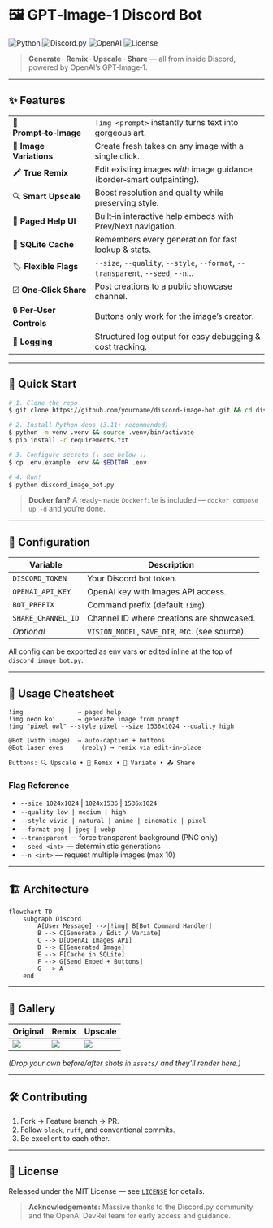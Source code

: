 # 🖼️ GPT‑Image‑1 Discord Bot

![Python](https://img.shields.io/badge/python-3.11%2B-blue)
![Discord.py](https://img.shields.io/badge/discord.py-2.x-blueviolet)
![OpenAI](https://img.shields.io/badge/OpenAI-GPT--Image‑1-orange)
![License](https://img.shields.io/badge/license-MIT-green)

> **Generate · Remix · Upscale · Share** — all from inside Discord, powered by OpenAI’s GPT‑Image‑1.

---

## ✨ Features

| |  |
|---|---|
| 🎨 **Prompt‑to‑Image** | `!img <prompt>` instantly turns text into gorgeous art. |
| 🔁 **Image Variations** | Create fresh takes on any image with a single click. |
| 🖍️ **True Remix** | Edit existing images *with* image guidance (border‑smart outpainting). |
| 🔍 **Smart Upscale** | Boost resolution and quality while preserving style. |
| 🤖 **Paged Help UI** | Built‑in interactive help embeds with Prev/Next navigation. |
| 💾 **SQLite Cache** | Remembers every generation for fast lookup & stats. |
| 🏷️ **Flexible Flags** | `--size`, `--quality`, `--style`, `--format`, `--transparent`, `--seed`, `--n`… |
| ☑️ **One‑Click Share** | Post creations to a public showcase channel. |
| 🔒 **Per‑User Controls** | Buttons only work for the image’s creator. |
| 📜 **Logging** | Structured log output for easy debugging & cost tracking. |

---

## 🚀 Quick Start

```bash
# 1. Clone the repo
$ git clone https://github.com/yourname/discord-image-bot.git && cd discord-image-bot

# 2. Install Python deps (3.11+ recommended)
$ python -m venv .venv && source .venv/bin/activate
$ pip install -r requirements.txt

# 3. Configure secrets (⇣ see below ⇣)
$ cp .env.example .env && $EDITOR .env

# 4. Run!
$ python discord_image_bot.py
```

> **Docker fan?** A ready‑made `Dockerfile` is included — `docker compose up -d` and you’re done.

---

## 🔧 Configuration

| Variable | Description |
|----------|-------------|
| `DISCORD_TOKEN` | Your Discord bot token. |
| `OPENAI_API_KEY` | OpenAI key with Images API access. |
| `BOT_PREFIX` | Command prefix (default `!img`). |
| `SHARE_CHANNEL_ID` | Channel ID where creations are showcased. |
| _Optional_ | `VISION_MODEL`, `SAVE_DIR`, etc. (see source). |

All config can be exported as env vars **or** edited inline at the top of `discord_image_bot.py`.

---

## 💬 Usage Cheatsheet

```text
!img               → paged help
!img neon koi      → generate image from prompt
!img "pixel owl" --style pixel --size 1536x1024 --quality high

@Bot (with image)  → auto‑caption + buttons
@Bot laser eyes     (reply) → remix via edit‑in‑place

Buttons: 🔍 Upscale • 🎨 Remix • 🔁 Variate • 📤 Share
```

### Flag Reference

* `--size 1024x1024` | `1024x1536` | `1536x1024`
* `--quality low | medium | high`
* `--style vivid | natural | anime | cinematic | pixel`
* `--format png | jpeg | webp`
* `--transparent` — force transparent background (PNG only)
* `--seed <int>` — deterministic generations
* `--n <int>` — request multiple images (max 10)

---

## 🏗️ Architecture

```mermaid
flowchart TD
    subgraph Discord
        A[User Message] -->|!img| B[Bot Command Handler]
        B --> C[Generate / Edit / Variate]
        C --> D[OpenAI Images API]
        D --> E[Generated Image]
        E --> F[Cache in SQLite]
        F --> G[Send Embed + Buttons]
        G --> A
    end
```

---

## 📸 Gallery

| Original | Remix | Upscale |
|----------|-------|---------|
| ![](assets/demo_orig.png) | ![](assets/demo_edit.png) | ![](assets/demo_up.png) |

*(Drop your own before/after shots in `assets/` and they’ll render here.)*

---

## 🛠️ Contributing

1. Fork → Feature branch → PR.
2. Follow `black`, `ruff`, and conventional commits.
3. Be excellent to each other.

---

## 📝 License

Released under the MIT License — see [`LICENSE`](LICENSE) for details.

> **Acknowledgements:** Massive thanks to the Discord.py community and the OpenAI DevRel team for early access and guidance.


